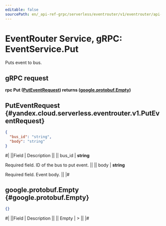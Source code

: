 ```yaml
---
editable: false
sourcePath: en/_api-ref-grpc/serverless/eventrouter/v1/eventrouter/api-ref/grpc/Event/put.md
---
```


# EventRouter Service, gRPC: EventService.Put

Puts event to bus.

## gRPC request

**rpc Put ([PutEventRequest](#yandex.cloud.serverless.eventrouter.v1.PutEventRequest)) returns ([google.protobuf.Empty](https://developers.google.com/protocol-buffers/docs/reference/google.protobuf#google.protobuf.Empty))**

## PutEventRequest {#yandex.cloud.serverless.eventrouter.v1.PutEventRequest}

```json
{
  "bus_id": "string",
  "body": "string"
}
```

#|
||Field | Description ||
|| bus_id | **string**

Required field. ID of the bus to put event. ||
|| body | **string**

Required field. Event body. ||
|#

## google.protobuf.Empty {#google.protobuf.Empty}

```json
{}
```

#|
||Field | Description ||
|| Empty | > ||
|#